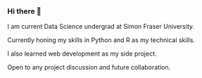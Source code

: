 ### Hi there 👋
I am current Data Science undergrad at Simon Fraser University. 

Currently honing my skills in Python and R as my technical skills.

I also learned web development as my side project.

Open to any project discussion and future collaboration.



<!--
**Myckland/myckland** is a ✨ _special_ ✨ repository because its `README.md` (this file) appears on your GitHub profile.
🌱 I’m currently learning ...
Here are some ideas to get you started:

- 🔭 I’m currently working on ...
- 🌱 I’m currently learning ...
- 👯 I’m looking to collaborate on ...
- 🤔 I’m looking for help with ...
- 💬 Ask me about ...
- 📫 How to reach me: ...
- 😄 Pronouns: ...
- ⚡ Fun fact: ...
-->

